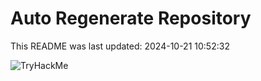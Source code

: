 # Auto Regenerate Repository

This README was last updated: 2024-10-21 10:52:32

 ![TryHackMe](https://tryhackme.com/badge/533634)